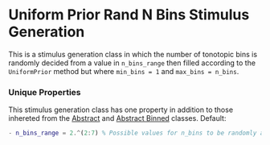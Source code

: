 # Uniform Prior Rand N Bins Stimulus Generation

This is a stimulus generation class in which the number of tonotopic bins 
is randomly decided from a value in `n_bins_range` then 
filled according to the `UniformPrior` method but where `min_bins = 1` and `max_bins = n_bins`.

### Unique Properties

This stimulus generation class has one property in addition to those inhereted from the [Abstract](../AbstractStimulusGenerationMethod) and [Abstract Binned](../AbstractBinnedStimulusGenerationMethod) classes. Default:

```matlab
- n_bins_range = 2.^(2:7) % Possible values for n_bins to be randomly assigned
```